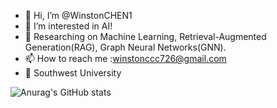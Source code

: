 - 👋 Hi, I’m @WinstonCHEN1
- 👀 I’m interested in AI!
- 💼 Researching on Machine Learning, Retrieval-Augmented Generation(RAG), Graph Neural Networks(GNN).
- 📫 How to reach me :winstonccc726@gmail.com
- 🏫 Southwest University

![Anurag's GitHub stats](https://github-readme-stats.vercel.app/api?username=WinstonCHEN1&count_private=true)
<!---
WinstonCHEN1/WinstonCHEN1 is a ✨ special ✨ repository because its `README.md` (this file) appears on your GitHub profile.
You can click the Preview link to take a look at your changes.
--->
